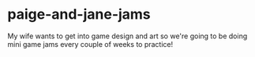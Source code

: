 # paige-and-jane-jams
My wife wants to get into game design and art so we're going to be doing mini game jams every couple of weeks to practice!
